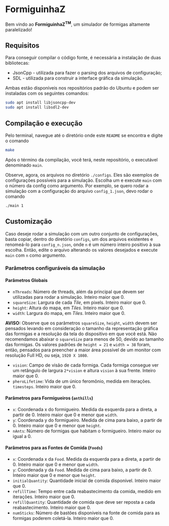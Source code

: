 # FormiguinhaZ

Bem vindo ao **FormiguinhaZ<sup><bold>TM</bold></sup>**, um simulador de formigas
altamente paralelizado!

## Requisitos

Para conseguir compilar o código fonte, é necessária a instalação de duas
bibliotecas:

* JsonCpp - utilizada para fazer o parsing dos arquivos de configuração;
* SDL - utilizada para construir a interface gráfica da simulação.

Ambas estão disponíveis nos repositórios padrão do Ubuntu e podem ser
instaladas com os seguintes comandos:

```sh
sudo apt install libjsoncpp-dev
sudo apt install libsdl2-dev
```

## Compilação e execução

Pelo terminal, navegue até o diretório onde este `README` se encontra e
digite o comando

```sh
make
```

Após o término da compilação, você terá, neste repositório, o executável
denominado `main`.

Observe, agora, os arquivos no diretório `./configs`.
Eles são exemplos de configurações possíveis para a simulação. Escolha um
e execute `main` com o número da config como argumento. Por exemplo, se
quero rodar a simulação com a configuração do arquivo `config_1.json`,
devo rodar o comando

```sh
./main 1
```

## Customização

Caso deseje rodar a simulação com um outro conjunto de configurações,
basta copiar, dentro do diretório `configs`, um dos arquivos existentes
e renomeá-lo para `config_n.json`, onde `n` é um número inteiro positivo
à sua escolha. Então, edite o arquivo alterando os valores desejados e
execute `main` com `n` como argumento.


### Parâmetros configuráveis da simulação

#### Parâmetros Globais

* `nThreads`: Número de threads, além da principal que devem ser utilizadas
   para rodar a simulação. Inteiro maior que 0.
* `squareSize`: Largura de cada *Tile*, em pixels. Inteiro maior que 0.
* `height`: Altura do mapa, em *Tiles*. Inteiro maior que 0.
* `width`: Largura do mapa, em *Tiles*. Inteiro maior que 0.

**AVISO:** Observe que os parâmetros `squareSize`, `height`, `width` devem
ser pensados levando em consideração o tamanho da representação gráfica
das formigas e a resolução da tela do dispositivo em que você está.
Não recomendamos abaixar o `squareSize` para menos de 50, devido ao
tamanho das formigas. Os valores padrões de `height = 21` e `width = 38`
foram, então, pensados para preencher a maior área possível de um monitor
com resolução Full HD, ou seja, `1920 X 1080`.

* `vision`: Campo de visão de cada formiga. Cada formiga consegue ver um
  retângulo de largura `2*vision` e altura `vision` à sua frente. Inteiro
maior que 0.
* `pheroLifetime`: Vida de um único feromônio, medida em iterações.
  `timesteps`. Inteiro maior que 0.

#### Parâmetros para Formigueiros (`anthills`)

* `x`: Coordenada x do formigueiro. Medida da esquerda para a direta, a
  partir de 0. Inteiro maior que 0 e menor que `width`.
* `y`: Coordenada y do formigueiro. Medida de cima para baixo, a
  partir de 0. Inteiro maior que 0 e menor que `height`.
* `nAnts`: Número de formigas que habitam o formigueiro. Inteiro maior ou
  igual a 0.

#### Parâmetros para as Fontes de Comida (`Foods`)

* `x`: Coordenada x da `Food`. Medida da esquerda para a direta, a
  partir de 0. Inteiro maior que 0 e menor que `width`.
* `y`: Coordenada y da `Food`. Medida de cima para baixo, a
  partir de 0. Inteiro maior que 0 e menor que `height`.
* `initialQuantity`: Quantidade inicial de comida disponível. Inteiro
  maior que 0.
* `refillTime`: Tempo entre cada reabastecimento da comida, medido em
  iterações. Inteiro maior que 0.
* `refillQuantity`: Quantidade de comida que deve ser reposta a cada
  reabastecimento. Inteiro maior que 0.
* `numSticks`: Número de bastões disponíveis na fonte de comida para as
  formigas poderem coletá-la. Inteiro maior que 0.

